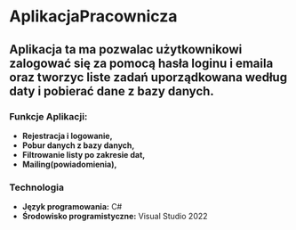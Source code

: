 # AplikacjaPracownicza
## Aplikacja ta ma pozwalac użytkownikowi zalogować się za pomocą hasła loginu i emaila oraz tworzyc liste zadań uporządkowana według daty i pobierać dane z bazy danych.

### Funkcje Aplikacji:
- **Rejestracja i logowanie,**
- **Pobur danych z bazy danych,**
- **Filtrowanie listy po zakresie dat,**
- **Mailing(powiadomienia),**

### Technologia
- **Język programowania:** C#
- **Środowisko programistyczne:** Visual Studio 2022

